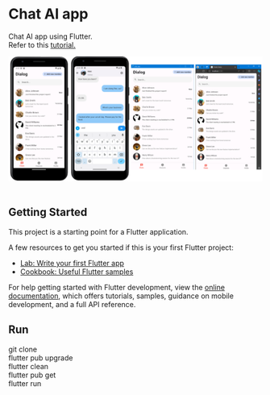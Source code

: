 # Chat AI app
Chat AI app using Flutter.</br>
Refer to this <a href="https://daddynkidsmakers.blogspot.com/2023/08/flutter.html">tutorial.</a></br>
<center><img src="https://github.com/mac999/chatai_app/blob/main/demo.PNG"> </img></center></br>

## Getting Started

This project is a starting point for a Flutter application.

A few resources to get you started if this is your first Flutter project:

- [Lab: Write your first Flutter app](https://docs.flutter.dev/get-started/codelab)
- [Cookbook: Useful Flutter samples](https://docs.flutter.dev/cookbook)

For help getting started with Flutter development, view the
[online documentation](https://docs.flutter.dev/), which offers tutorials,
samples, guidance on mobile development, and a full API reference.

## Run
git clone </br>
flutter pub upgrade</br>
flutter clean</br>
flutter pub get</br>
flutter run</br>
